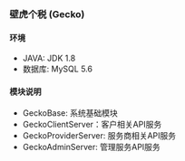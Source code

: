 ### 壁虎个税 (Gecko)

#### 环境
 - JAVA: JDK 1.8
 - 数据库: MySQL 5.6

#### 模块说明
 - GeckoBase: 系统基础模块
 - GeckoClientServer：客户相关API服务
 - GeckoProviderServer: 服务商相关API服务
 - GeckoAdminServer: 管理服务API服务
